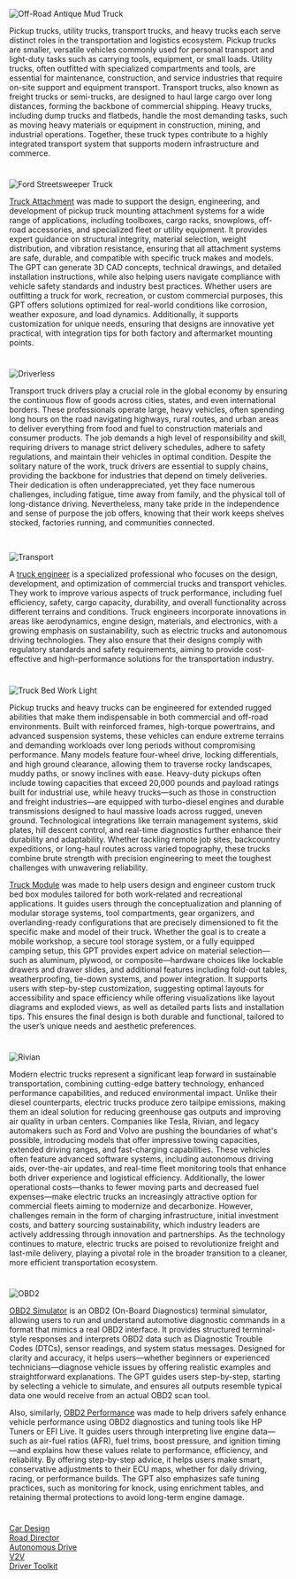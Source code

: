![Off-Road Antique Mud Truck](https://github.com/user-attachments/assets/b9b34492-52f0-49b1-8c36-340be10d0ee8)

Pickup trucks, utility trucks, transport trucks, and heavy trucks each serve distinct roles in the transportation and logistics ecosystem. Pickup trucks are smaller, versatile vehicles commonly used for personal transport and light-duty tasks such as carrying tools, equipment, or small loads. Utility trucks, often outfitted with specialized compartments and tools, are essential for maintenance, construction, and service industries that require on-site support and equipment transport. Transport trucks, also known as freight trucks or semi-trucks, are designed to haul large cargo over long distances, forming the backbone of commercial shipping. Heavy trucks, including dump trucks and flatbeds, handle the most demanding tasks, such as moving heavy materials or equipment in construction, mining, and industrial operations. Together, these truck types contribute to a highly integrated transport system that supports modern infrastructure and commerce.

#

![Ford Streetsweeper Truck](https://github.com/user-attachments/assets/736cf4ad-49d3-4ff3-9c79-e6035d390f9b)

[Truck Attachment](https://chatgpt.com/g/g-6794481f88b48191952e280cf1e78598-truck-attachment) was made to support the design, engineering, and development of pickup truck mounting attachment systems for a wide range of applications, including toolboxes, cargo racks, snowplows, off-road accessories, and specialized fleet or utility equipment. It provides expert guidance on structural integrity, material selection, weight distribution, and vibration resistance, ensuring that all attachment systems are safe, durable, and compatible with specific truck makes and models. The GPT can generate 3D CAD concepts, technical drawings, and detailed installation instructions, while also helping users navigate compliance with vehicle safety standards and industry best practices. Whether users are outfitting a truck for work, recreation, or custom commercial purposes, this GPT offers solutions optimized for real-world conditions like corrosion, weather exposure, and load dynamics. Additionally, it supports customization for unique needs, ensuring that designs are innovative yet practical, with integration tips for both factory and aftermarket mounting points.

#

![Driverless](https://github.com/user-attachments/assets/e0a39461-a931-4f7c-a8a9-222c9cfd64f8)

Transport truck drivers play a crucial role in the global economy by ensuring the continuous flow of goods across cities, states, and even international borders. These professionals operate large, heavy vehicles, often spending long hours on the road navigating highways, rural routes, and urban areas to deliver everything from food and fuel to construction materials and consumer products. The job demands a high level of responsibility and skill, requiring drivers to manage strict delivery schedules, adhere to safety regulations, and maintain their vehicles in optimal condition. Despite the solitary nature of the work, truck drivers are essential to supply chains, providing the backbone for industries that depend on timely deliveries. Their dedication is often underappreciated, yet they face numerous challenges, including fatigue, time away from family, and the physical toll of long-distance driving. Nevertheless, many take pride in the independence and sense of purpose the job offers, knowing that their work keeps shelves stocked, factories running, and communities connected.

<br>

![Transport](https://github.com/user-attachments/assets/27a9de84-ea74-4ae1-8cc9-0c6459d18196)

A [truck engineer](https://chatgpt.com/g/g-686f6438afb88191a07408bb2fdb7135-truck-engineer) is a specialized professional who focuses on the design, development, and optimization of commercial trucks and transport vehicles. They work to improve various aspects of truck performance, including fuel efficiency, safety, cargo capacity, durability, and overall functionality across different terrains and conditions. Truck engineers incorporate innovations in areas like aerodynamics, engine design, materials, and electronics, with a growing emphasis on sustainability, such as electric trucks and autonomous driving technologies. They also ensure that their designs comply with regulatory standards and safety requirements, aiming to provide cost-effective and high-performance solutions for the transportation industry.

#

![Truck Bed Work Light](https://github.com/user-attachments/assets/8a355cd7-ba01-4e85-bfcc-cd68119bd694)

Pickup trucks and heavy trucks can be engineered for extended rugged abilities that make them indispensable in both commercial and off-road environments. Built with reinforced frames, high-torque powertrains, and advanced suspension systems, these vehicles can endure extreme terrains and demanding workloads over long periods without compromising performance. Many models feature four-wheel drive, locking differentials, and high ground clearance, allowing them to traverse rocky landscapes, muddy paths, or snowy inclines with ease. Heavy-duty pickups often include towing capacities that exceed 20,000 pounds and payload ratings built for industrial use, while heavy trucks—such as those in construction and freight industries—are equipped with turbo-diesel engines and durable transmissions designed to haul massive loads across rugged, uneven ground. Technological integrations like terrain management systems, skid plates, hill descent control, and real-time diagnostics further enhance their durability and adaptability. Whether tackling remote job sites, backcountry expeditions, or long-haul routes across varied topography, these trucks combine brute strength with precision engineering to meet the toughest challenges with unwavering reliability.

[Truck Module](https://chatgpt.com/g/g-6835e658efc88191a60c87ea610f1e9c-truck-module) was made to help users design and engineer custom truck bed box modules tailored for both work-related and recreational applications. It guides users through the conceptualization and planning of modular storage systems, tool compartments, gear organizers, and overlanding-ready configurations that are precisely dimensioned to fit the specific make and model of their truck. Whether the goal is to create a mobile workshop, a secure tool storage system, or a fully equipped camping setup, this GPT provides expert advice on material selection—such as aluminum, plywood, or composite—hardware choices like lockable drawers and drawer slides, and additional features including fold-out tables, weatherproofing, tie-down systems, and power integration. It supports users with step-by-step customization, suggesting optimal layouts for accessibility and space efficiency while offering visualizations like layout diagrams and exploded views, as well as detailed parts lists and installation tips. This ensures the final design is both durable and functional, tailored to the user’s unique needs and aesthetic preferences.

#

![Rivian](https://github.com/user-attachments/assets/921772fb-a2ba-4df3-be7a-5f7f8e173d0d)

Modern electric trucks represent a significant leap forward in sustainable transportation, combining cutting-edge battery technology, enhanced performance capabilities, and reduced environmental impact. Unlike their diesel counterparts, electric trucks produce zero tailpipe emissions, making them an ideal solution for reducing greenhouse gas outputs and improving air quality in urban centers. Companies like Tesla, Rivian, and legacy automakers such as Ford and Volvo are pushing the boundaries of what's possible, introducing models that offer impressive towing capacities, extended driving ranges, and fast-charging capabilities. These vehicles often feature advanced software systems, including autonomous driving aids, over-the-air updates, and real-time fleet monitoring tools that enhance both driver experience and logistical efficiency. Additionally, the lower operational costs—thanks to fewer moving parts and decreased fuel expenses—make electric trucks an increasingly attractive option for commercial fleets aiming to modernize and decarbonize. However, challenges remain in the form of charging infrastructure, initial investment costs, and battery sourcing sustainability, which industry leaders are actively addressing through innovation and partnerships. As the technology continues to mature, electric trucks are poised to revolutionize freight and last-mile delivery, playing a pivotal role in the broader transition to a cleaner, more efficient transportation ecosystem.

#

![OBD2](https://github.com/user-attachments/assets/d057240d-e1f7-454e-8cd1-a2cb10d0098e)

[OBD2 Simulator](https://chatgpt.com/g/g-hm9vqprZa-obd2-simulator) is an OBD2 (On-Board Diagnostics) terminal simulator, allowing users to run and understand automotive diagnostic commands in a format that mimics a real OBD2 interface. It provides structured terminal-style responses and interprets OBD2 data such as Diagnostic Trouble Codes (DTCs), sensor readings, and system status messages. Designed for clarity and accuracy, it helps users—whether beginners or experienced technicians—diagnose vehicle issues by offering realistic examples and straightforward explanations. The GPT guides users step-by-step, starting by selecting a vehicle to simulate, and ensures all outputs resemble typical data one would receive from an actual OBD2 scan tool.

Also, similarly, [OBD2 Performance](https://chatgpt.com/g/g-684648cb9b18819185a1ec372363d65e-obd2-performance) was made to help drivers safely enhance vehicle performance using OBD2 diagnostics and tuning tools like HP Tuners or EFI Live. It guides users through interpreting live engine data—such as air-fuel ratios (AFR), fuel trims, boost pressure, and ignition timing—and explains how these values relate to performance, efficiency, and reliability. By offering step-by-step advice, it helps users make smart, conservative adjustments to their ECU maps, whether for daily driving, racing, or performance builds. The GPT also emphasizes safe tuning practices, such as monitoring for knock, using enrichment tables, and retaining thermal protections to avoid long-term engine damage.

#

[Car Design](https://chatgpt.com/g/g-EPHgYBaHt-car-design)
<br>
[Road Director](https://chatgpt.com/g/g-edHM2V603-road-director)
<br>
[Autonomous Drive](https://chatgpt.com/g/g-6793267163c0819186814bb34724ccff-autonomous-drive)
<br>
[V2V](https://chatgpt.com/g/g-686f2da038008191a9838c9c88d2620c-vehicle-to-vehicle-v2v)
<br>
[Driver Toolkit](https://chatgpt.com/g/g-686f73bfbf8c8191b21e6c6c87c7f535-driver-toolkit)
